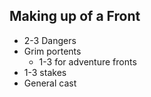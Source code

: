## Making up of a Front

* 2-3 Dangers
* Grim portents
  * 1-3 for adventure fronts
* 1-3 stakes
* General cast
